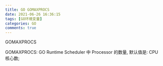 ```yaml
---
title: GO GOMAXPROCS
date: 2021-06-26 16:36:15
tags: [GO环境变量]
categories: GO
comments: true
---
```


GOMAXPROCS

GOMAXPROCS: GO Runtime Scheduler 中 Processor 的数量, 默认值是: CPU 核心数;

